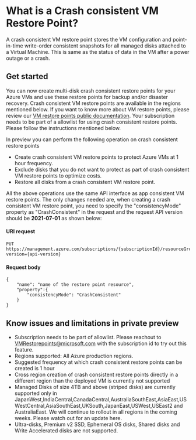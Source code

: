 # What is a Crash consistent VM Restore Point? 
A crash consistent VM restore point stores the VM configuration and point-in-time write-order consistent snapshots for all managed disks attached to a Virtual Machine. This is same as the status of data in the VM after a power outage or a crash.

## Get started
You can now create multi-disk crash consistent restore points for your Azure VMs and use these restore points for backup and/or disaster recovery. Crash consistent VM restore points are available in the regions mentioned below. If you want to know more about VM restore points, please review our [VM restore points public documentation](https://docs.microsoft.com/en-us/azure/virtual-machines/virtual-machines-create-restore-points). Your subscription needs to be part of a allowlist for using crash consistent restore points. Please follow the instructions mentioned below.

In preview you can perform the following operation on crash consistent restore points
* Create crash consistent VM restore points to protect Azure VMs at 1 hour frequency. 
* Exclude disks that you do not want to protect as part of crash consistent VM restore points to optimize costs.
* Restore all disks from a crash consistent VM restore point.

All the above operations use the same API interface as app consistent VM restore points. The only changes needed are, when creating a crash consistent VM restore point, you need to specify the "consistencyMode" property as "CrashConsistent" in the request and the request API version should be **2021-07-01** as shown below:

#### URI request
```
PUT https://management.azure.com/subscriptions/{subscriptionId}/resourceGroups/{resourceGroupName}/providers/Microsoft.Compute/restorePointCollections/{restorePointCollectionName}/restorePoints/{restorePointName}&api-version={api-version}
```
#### Request body
```
{
    "name": "name of the restore point resource",
    "property":{
        "consistencyMode": "CrashConsistent"
    } 
}
```

## Know issues and limitations in private preview
* Subscription needs to be part of allowlist. Please reachout to VMRestorepoints@microsoft.com with the subscription id to try out this feature.
* Regions supported: All Azure production regions.
* Suggested frequency at which crash consistent restore points can be created is 1 hour
* Cross region creation of crash consistent restore points directly in a different region than the deployed VM is currently not supported
* Managed Disks of size 4TB and above (striped disks) are currently supported only in JapanWest,IndiaCentral,CanadaCentral,AustraliaSouthEast,AsiaEast,USWestCentral,AsiaSouthEast,UKSouth,JapanEast,USWest,USEast2 and AustraliaEast. We will continue to rollout in all regions in the coming weeks. Please watch out for an update here.
* Ultra-disks, Premium v2 SSD, Ephemeral OS disks, Shared disks and Write Accelerated disks are not supported.
